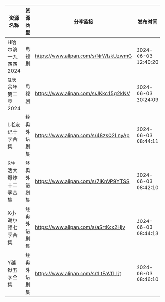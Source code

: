 | 资源名称         | 资源类型   | 分享链接                                 | 发布时间                |
| ------------ | ------ | ------------------------------------ | ------------------- |
| H哈尔滨一九四四2024 | 电视剧    | https://www.alipan.com/s/NrWizkUzwmG | 2024-06-03 12:40:20 |
| Q庆余年第二季2024  | 电视剧    | https://www.alipan.com/s/JKkc15g2kNV | 2024-06-03 20:24:09 |
| L老友记十季合集     | 经典外语剧集 | https://www.alipan.com/s/48zsQ2LnyAp | 2024-06-03 08:44:11 |
| S生活大爆炸十二季合集  | 经典外语剧集 | https://www.alipan.com/s/7iKnVP9YTSS | 2024-06-03 08:42:10 |
| X小谢尔顿七季合集    | 经典外语剧集 | https://www.alipan.com/s/aSrtKcx2Hjv | 2024-06-03 08:44:13 |
| Y越狱五季全集      | 经典外语剧集 | https://www.alipan.com/s/tLtFaVfLLjt | 2024-06-03 08:46:10 |
